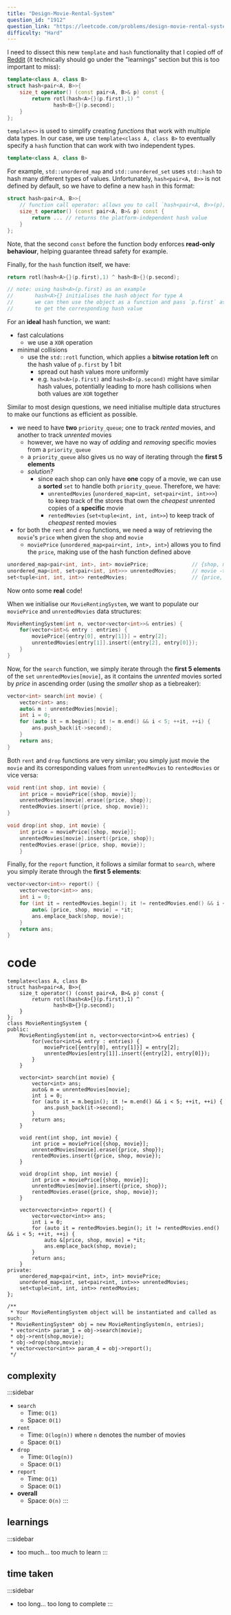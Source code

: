 ```yaml
---
title: "Design-Movie-Rental-System"
question_id: "1912"
question_link: "https://leetcode.com/problems/design-movie-rental-system/"
difficulty: "Hard"
---
```


I need to dissect this new `template` and `hash` functionality that I copied off of [Reddit](https://www.reddit.com/r/cpp_questions/comments/us3nyb/why_doesnt_c_have_a_default_pairint_int_hash/)
(it technically should go under the "learnings" section but this is too important to miss):

```cpp
template<class A, class B>
struct hash<pair<A, B>>{
	size_t operator() (const pair<A, B>& p) const {
		return rotl(hash<A>{}(p.first),1) ^
			   hash<B>{}(p.second);
	}
};
```

`template<>` is used to simplify creating *functions* that work with multiple data types.
In our case, we use `template<class A, class B>` to eventually specify a `hash` function that can work with two independent types.

```cpp
template<class A, class B>
```

For example, `std::unordered_map` and `std::unordered_set` uses `std::hash` to hash many different types of values.
Unfortunately, `hash<pair<A, B>>` is not defined by default, so we have to define a new `hash` in this format:

```cpp
struct hash<pair<A, B>>{
    // function call operator: allows you to call `hash<pair<A, B>>(p);`
	size_t operator() (const pair<A, B>& p) const { 
		return ... // returns the platform-independent hash value
    }
};
```

Note, that the second `const` before the function body enforces **read-only behaviour**, helping guarantee thread safety for example.

Finally, for the `hash` function itself, we have:

```cpp
return rotl(hash<A>{}(p.first),1) ^ hash<B>{}(p.second);

// note: using hash<A>(p.first) as an example
//       hash<A>{} initialises the hash object for type A
//       we can then use the object as a function and pass `p.first` as a parameter
//       to get the corresponding hash value
```

For an **ideal** hash function, we want:

- fast calculations
    - we use a `XOR` operation
- minimal collisions
    - use the `std::rotl` function, which applies a **bitwise rotation left** on the hash value of `p.first` by 1 bit
        - spread out hash values more uniformly
        - e.g. `hash<A>(p.first)` and `hash<B>(p.second)` might have similar hash values, potentially leading to more hash collisions when both values are `XOR` together

Similar to most design questions, we need initialise multiple data structures to make our functions as efficient as possible.

- we need to have **two** `priority_queue`; one to track *rented* movies, and another to track *unrented* movies
    - however, we have no way of *adding* and *removing* specific movies from a `priority_queue`
    - a `priority_queue` also gives us no way of iterating through the **first 5 elements**
    - *solution?*
        - since each shop can only have **one** copy of a movie, we can use a **sorted** `set` to handle both `priority_queue`. Therefore, we have:
            - `unrentedMovies` (`unordered_map<int, set<pair<int, int>>>`) to keep track of the stores that own the *cheapest* unrented copies of a **specific** movie
            - `rentedMovies` (`set<tuple<int, int, int>>`) to keep track of *cheapest* rented movies
- for both the `rent` and `drop` functions, we need a way of retrieving the `movie`'s `price` when given the `shop` and `movie`
    - `moviePrice` (`unordered_map<pair<int, int>, int>`) allows you to find the `price`, making use of the hash function defined above

```cpp
unordered_map<pair<int, int>, int> moviePrice;              // {shop, movie} -> price
unordered_map<int, set<pair<int, int>>> unrentedMovies;     // movie -> {price, shop}
set<tuple<int, int, int>> rentedMovies;                     // {price, shop, movie}
```

Now onto some **real** code!

When we initialise our `MovieRentingSystem`, we want to populate our `moviePrice` and `unrentedMovies` data structures:

```cpp
MovieRentingSystem(int n, vector<vector<int>>& entries) {
    for(vector<int>& entry : entries) {
        moviePrice[{entry[0], entry[1]}] = entry[2];
        unrentedMovies[entry[1]].insert({entry[2], entry[0]});
    }
}
```

Now, for the `search` function, we simply iterate through the **first 5 elements** of the `set` `unrentedMovies[movie]`,
as it contains the *unrented* movies sorted by *price* in ascending order (using the *smaller* shop as a tiebreaker):

```cpp
vector<int> search(int movie) {
    vector<int> ans;
    auto& m : unrentedMovies[movie];
    int i = 0;
    for (auto it = m.begin(); it != m.end() && i < 5; ++it, ++i) {
        ans.push_back(it->second);
    }
    return ans;
}
```

Both `rent` and `drop` functions are very similar;
you simply just movie the `movie` and its corresponding values from `unrentedMovies` to `rentedMovies` or vice versa:

```cpp
void rent(int shop, int movie) {
    int price = moviePrice[{shop, movie}];
    unrentedMovies[movie].erase({price, shop});
    rentedMovies.insert({price, shop, movie});
}

void drop(int shop, int movie) {
    int price = moviePrice[{shop, movie}];
    unrentedMovies[movie].insert({price, shop});
    rentedMovies.erase({price, shop, movie});
    }
```

Finally, for the `report` function, it follows a similar format to `search`,
where you simply iterate through the **first 5 elements**:

```cpp
vector<vector<int>> report() {
    vector<vector<int>> ans;
    int i = 0;
    for (int it = rentedMovies.begin(); it != rentedMovies.end() && i < 5; ++it, ++i) {
        auto& [price, shop, movie] = *it;
        ans.emplace_back(shop, movie);
    }
    return ans;
}
```

# cod<span>e</span>

```{.cpp}
template<class A, class B>
struct hash<pair<A, B>>{
	size_t operator() (const pair<A, B>& p) const {
		return rotl(hash<A>{}(p.first),1) ^
			   hash<B>{}(p.second);
	}
};
class MovieRentingSystem {
public:
    MovieRentingSystem(int n, vector<vector<int>>& entries) {
        for(vector<int>& entry : entries) {
            moviePrice[{entry[0], entry[1]}] = entry[2];
            unrentedMovies[entry[1]].insert({entry[2], entry[0]});
        }
    }
    
    vector<int> search(int movie) {
        vector<int> ans;
        auto& m = unrentedMovies[movie];
        int i = 0;
        for (auto it = m.begin(); it != m.end() && i < 5; ++it, ++i) {
            ans.push_back(it->second);
        }
        return ans;
    }
    
    void rent(int shop, int movie) {
        int price = moviePrice[{shop, movie}];
        unrentedMovies[movie].erase({price, shop});
        rentedMovies.insert({price, shop, movie});
    }
    
    void drop(int shop, int movie) {
        int price = moviePrice[{shop, movie}];
        unrentedMovies[movie].insert({price, shop});
        rentedMovies.erase({price, shop, movie});
    }
    
    vector<vector<int>> report() {
        vector<vector<int>> ans;
        int i = 0;
        for (auto it = rentedMovies.begin(); it != rentedMovies.end() && i < 5; ++it, ++i) {
            auto &[price, shop, movie] = *it;
            ans.emplace_back(shop, movie);
        }
        return ans;
    }
private:
    unordered_map<pair<int, int>, int> moviePrice; 
    unordered_map<int, set<pair<int, int>>> unrentedMovies;
    set<tuple<int, int, int>> rentedMovies;
};

/**
 * Your MovieRentingSystem object will be instantiated and called as such:
 * MovieRentingSystem* obj = new MovieRentingSystem(n, entries);
 * vector<int> param_1 = obj->search(movie);
 * obj->rent(shop,movie);
 * obj->drop(shop,movie);
 * vector<vector<int>> param_4 = obj->report();
 */
```

## complexit<span>y</span>

:::sidebar
- `search`
    - Time: `O(1)`
    - Space: `O(1)`
- `rent`
    - Time: `O(log(n))` where `n` denotes the number of movies
    - Space: `O(1)`
- `drop`
    - Time: `O(log(n))`
    - Space: `O(1)`
- `report`
    - Time: `O(1)`
    - Space: `O(1)`
- **overall**
    - Space: `O(n)`
:::

## learning<span>s</span>

:::sidebar
- too much... too much to learn
:::

## time take<span>n</span>

:::sidebar
- too long... too long to complete
:::
